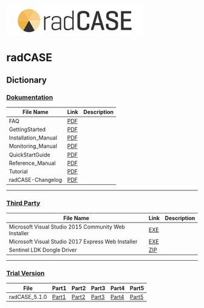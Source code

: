 ![](https://github.com/IMACS-GmbH/radCASE/blob/main/radCASE_logo_start_%402x.png)
# radCASE

## Dictionary

### [Dokumentation](https://github.com/IMACS-GmbH/radCASE/tree/main/Documentation "Dokumentation")

| File Name           | Link                                                                                              | Description   |
|---------------------|---------------------------------------------------------------------------------------------------|---------------|
| FAQ                 | [PDF](https://github.com/IMACS-GmbH/radCASE/raw/main/Documentation/FAQ.pdf "PDF")                 |               |
| GettingStarted      | [PDF](https://github.com/IMACS-GmbH/radCASE/raw/main/Documentation/GettingStarted.pdf "PDF")      |               |
| Installation_Manual | [PDF](https://github.com/IMACS-GmbH/radCASE/raw/main/Documentation/Installation_Manual.pdf "PDF") |               |
| Monitoring_Manual   | [PDF](https://github.com/IMACS-GmbH/radCASE/raw/main/Documentation/Monitoring_Manual.pdf "PDF")   |               |
| QuickStartGuide     | [PDF](https://github.com/IMACS-GmbH/radCASE/raw/main/Documentation/QuickStartGuide.pdf "PDF")     |               |
| Reference_Manual    | [PDF](https://github.com/IMACS-GmbH/radCASE/raw/main/Documentation/Reference_Manual.pdf "PDF")    |               |
| Tutorial            | [PDF](https://github.com/IMACS-GmbH/radCASE/raw/main/Documentation/Tutorial.pdf "PDF")            |               |
| radCASE-Changelog   | [PDF](https://github.com/IMACS-GmbH/radCASE/blob/main/Documentation/radCASE-Changelog.pdf "PDF")  |               |
------------------------

### [Third Party](https://github.com/IMACS-GmbH/radCASE/tree/main/Third%20Party "Third Party")

| File Name           | Link                                                                                              | Description   |
|---------------------|---------------------------------------------------------------------------------------------------|---------------|
| Microsoft Visual Studio 2015 Community Web Installer  | [EXE](https://github.com/IMACS-GmbH/radCASE/raw/main/Third%20Party/Microsoft%20Visual%20Studio%202015%20Community%20Web%20Installer.exe "EXE")           |               |
| Microsoft Visual Studio 2017 Express Web Installer    | [EXE](https://github.com/IMACS-GmbH/radCASE/raw/main/Third%20Party/Microsoft%20Visual%20Studio%202017%20Express%20Web%20Installer.exe "EXE")             |               |
| Sentinel LDK Dongle Driver                            | [ZIP](https://github.com/IMACS-GmbH/radCASE/raw/main/Third%20Party/Sentinel%20LDK%20Dongle%20Driver.zip "ZIP")                                                                                                                                   |               |
------------------------

### [Trial Version](https://github.com/IMACS-GmbH/radCASE/tree/main/Trial%20Version "Trial Version")

|File           |  Part1    |  Part2    | Part3     | Part4    | Part5     |
|---------------|-----------|-----------|-----------|----------|-----------|
| radCASE_5.1.0 | [Part1](https://github.com/IMACS-GmbH/radCASE/raw/main/Trial%20Version/radCASE_5.1.0r_hwo_Setup.z01 "Part1") | [Part2](https://github.com/IMACS-GmbH/radCASE/raw/main/Trial%20Version/radCASE_5.1.0r_hwo_Setup.z02 "Part2") | [Part3](https://github.com/IMACS-GmbH/radCASE/raw/main/Trial%20Version/radCASE_5.1.0r_hwo_Setup.z03  "Part3") | [Part4](https://github.com/IMACS-GmbH/radCASE/raw/main/Trial%20Version/radCASE_5.1.0r_hwo_Setup.z04 "Part4") | [Part5](https://github.com/IMACS-GmbH/radCASE/raw/main/Trial%20Version/radCASE_5.1.0r_hwo_Setup.zip "Part5") |
